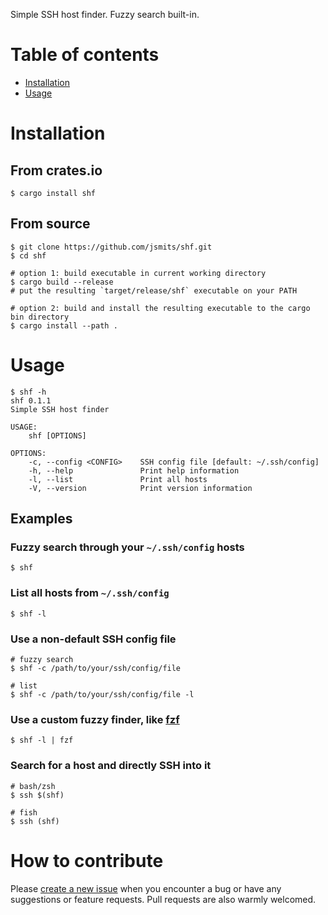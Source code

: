 Simple SSH host finder.
Fuzzy search built-in.

# Table of contents

- [Installation](#installation)
- [Usage](#usage)

# Installation

## From crates.io

```shell
$ cargo install shf
```

## From source

```shell
$ git clone https://github.com/jsmits/shf.git
$ cd shf

# option 1: build executable in current working directory
$ cargo build --release
# put the resulting `target/release/shf` executable on your PATH

# option 2: build and install the resulting executable to the cargo bin directory
$ cargo install --path .
```

# Usage

```shell
$ shf -h
shf 0.1.1
Simple SSH host finder

USAGE:
    shf [OPTIONS]

OPTIONS:
    -c, --config <CONFIG>    SSH config file [default: ~/.ssh/config]
    -h, --help               Print help information
    -l, --list               Print all hosts
    -V, --version            Print version information
```

## Examples

### Fuzzy search through your `~/.ssh/config` hosts

```shell
$ shf
```

### List all hosts from `~/.ssh/config`

```shell
$ shf -l
```

### Use a non-default SSH config file

```shell
# fuzzy search
$ shf -c /path/to/your/ssh/config/file

# list
$ shf -c /path/to/your/ssh/config/file -l
```

### Use a custom fuzzy finder, like [fzf](https://github.com/junegunn/fzf)

```shell
$ shf -l | fzf
```

### Search for a host and directly SSH into it

```shell
# bash/zsh
$ ssh $(shf)

# fish
$ ssh (shf)
```

# How to contribute

Please [create a new issue](https://github.com/jsmits/shf/issues/new) when you encounter a bug 
or have any suggestions or feature requests. Pull requests are also warmly welcomed.
